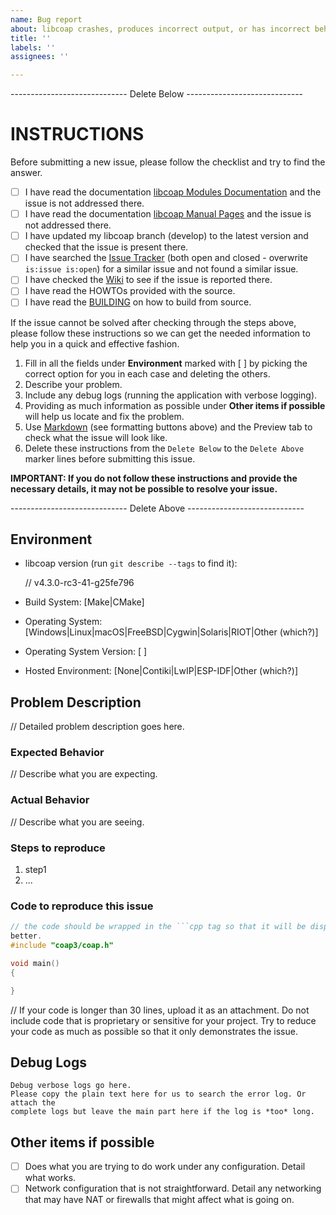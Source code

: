 ```yaml
---
name: Bug report
about: libcoap crashes, produces incorrect output, or has incorrect behavior
title: ''
labels: ''
assignees: ''

---
```


----------------------------- Delete Below -----------------------------

INSTRUCTIONS
============

Before submitting a new issue, please follow the checklist and try to find the
answer.

- [ ] I have read the documentation [libcoap Modules Documentation](https://libcoap.net/doc/reference/develop/modules.html)
and the issue is not addressed there.
- [ ] I have read the documentation [libcoap Manual Pages](https://libcoap.net/doc/reference/develop/manpage.html)
and the issue is not addressed there.
- [ ] I have updated my libcoap branch (develop) to the latest version and
checked that the issue is present there.
- [ ] I have searched the [Issue Tracker](https://github.com/obgm/libcoap/issues)
(both open and closed - overwrite `is:issue is:open`) for a similar issue and
not found a similar issue.
- [ ] I have checked the [Wiki](https://github.com/obgm/libcoap/wiki) to see if
the issue is reported there.
- [ ] I have read the HOWTOs provided with the source.
- [ ] I have read the [BUILDING](https://raw.githubusercontent.com/obgm/libcoap/develop/BUILDING)
on how to build from source.

If the issue cannot be solved after checking through the steps above, please
follow these instructions so we can get the needed information to help you in a
quick and effective fashion.

1. Fill in all the fields under **Environment** marked with [ ] by picking the
correct option for you in each case and deleting the others.
2. Describe your problem.
3. Include any debug logs (running the application with verbose logging).
4. Providing as much information as possible under **Other items if possible**
will help us locate and fix the problem.
5. Use [Markdown](https://guides.github.com/features/mastering-markdown/) (see
formatting buttons above) and the Preview tab to check what the issue will look
like.
6. Delete these instructions from the `Delete Below` to the `Delete Above`
marker lines before submitting this issue.

**IMPORTANT: If you do not follow these instructions and provide the necessary
details, it may not be possible to resolve your issue.**

----------------------------- Delete Above -----------------------------

## Environment

- libcoap version (run ``git describe --tags`` to find it):

    // v4.3.0-rc3-41-g25fe796
- Build System:             [Make|CMake]
- Operating System:         [Windows|Linux|macOS|FreeBSD|Cygwin|Solaris|RIOT|Other (which?)]
- Operating System Version: [ ]
- Hosted Environment:       [None|Contiki|LwIP|ESP-IDF|Other (which?)]

## Problem Description

// Detailed problem description goes here.

### Expected Behavior

// Describe what you are expecting.

### Actual Behavior

// Describe what you are seeing.

### Steps to reproduce

1. step1
2. ...


### Code to reproduce this issue

```cpp
// the code should be wrapped in the ```cpp tag so that it will be displayed
better.
#include "coap3/coap.h"

void main()
{

}

```
// If your code is longer than 30 lines, upload it as an attachment.  Do not
include code that is proprietary or sensitive for your project.  Try to reduce
your code as much as possible so that it only demonstrates the issue.

## Debug Logs

```
Debug verbose logs go here.
Please copy the plain text here for us to search the error log. Or attach the
complete logs but leave the main part here if the log is *too* long.
```

## Other items if possible

- [ ] Does what you are trying to do work under any configuration.  Detail what
works.
- [ ] Network configuration that is not straightforward. Detail any networking
that may have NAT or firewalls that might affect what is going on.
